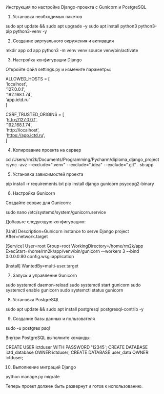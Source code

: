 Инструкция по настройке Django-проекта с Gunicorn и PostgreSQL

1. Установка необходимых пакетов

sudo apt update && sudo apt upgrade -y
sudo apt install python3 python3-pip python3-venv -y

2. Создание виртуального окружения и активация

mkdir app
cd app
python3 -m venv venv
source venv/bin/activate

3. Настройка конфигурации Django

Откройте файл settings.py и измените параметры:

ALLOWED_HOSTS = [  
    'localhost',  
    '127.0.0.1',  
    '192.168.1.74',  
    'app.ictd.ru'  
]  

CSRF_TRUSTED_ORIGINS = [  
    'http://127.0.0.1',  
    '192.168.1.74',  
    'http://localhost',  
    'https://app.ictd.ru',  
]

4. Копирование проекта на сервер

cd /Users/rm2k/Documents/Programming/Pycharm/diploma_django_project
rsync -avz --exclude=".venv" --exclude=".idea" --exclude=".git"  . sb:app

5. Установка зависимостей проекта

pip install -r requirements.txt
pip install django gunicorn psycopg2-binary

6. Настройка Gunicorn

Создайте сервис для Gunicorn:

sudo nano /etc/systemd/system/gunicorn.service

Добавьте следующую конфигурацию:

[Unit]
Description=Gunicorn instance to serve Django project
After=network.target

[Service]
User=root
Group=root
WorkingDirectory=/home/rm2k/app
ExecStart=/home/rm2k/app/venv/bin/gunicorn --workers 3 --bind 0.0.0.0:80 config.wsgi:application

[Install]
WantedBy=multi-user.target

7. Запуск и управление Gunicorn

sudo systemctl daemon-reload
sudo systemctl start gunicorn
sudo systemctl enable gunicorn
sudo systemctl status gunicorn

8. Установка PostgreSQL

sudo apt update && sudo apt install postgresql postgresql-contrib -y

9. Создание базы данных и пользователя

sudo -u postgres psql

Внутри PostgreSQL выполните команды:

CREATE USER ictduser WITH PASSWORD '12345';
CREATE DATABASE ictd_database OWNER ictduser;
CREATE DATABASE user_data OWNER ictduser;

10. Выполнение миграций Django

python manage.py migrate

Теперь проект должен быть развернут и готов к использованию.